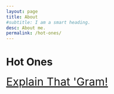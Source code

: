 ```yaml
---
layout: page
title: About
#subtitle: I am a smart heading.
desc: About me.
permalink: /hot-ones/
---
```


# Hot Ones

<a style="font-size: 30px" href="/hot-ones/1">Explain That 'Gram!</a>

